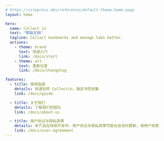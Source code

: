 ```yaml
---
# https://vitepress.dev/reference/default-theme-home-page
layout: home

hero:
  name: Collect in
  text: "帮助文档"
  tagline: Collect bookmarks and manage tabs better.
  actions:
    - theme: brand
      text: 快速入门
      link: /docs/start
    - theme: alt
      text: 更新记录
      link: /docs/changelog

features:
  - title: 使用指南
    details: 快速玩转 Collectin，搞定书签收集
    link: /docs/guide

  - title: 关于我们
    details: 了解我们的团队
    link: /docs/about-us

  - title: 用户协议与隐私政策
    details: 本产品在持续开发中，用户协议与隐私政策可能也会及时更新，请用户知悉
    link: /docs/user-agreement
---
```

